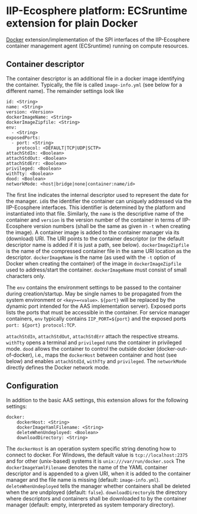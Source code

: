 # IIP-Ecosphere platform: ECSruntime extension for plain Docker

[Docker](https://www.docker.com/) extension/implementation of the SPI interfaces of the IIP-Ecosphere container management agent (ECSruntime) running on compute resources.

## Container descriptor

The container descriptor is an additional file in a docker image identifying the container. Typically, the file is called `ìmage-info.yml` (see below for a different name). The remainder settings look like

    id: <String>
    name: <String>
    version: <Version>
    dockerImageName: <String>
    dockerImageZipfile: <String>
    env: 
      - <String>
    exposedPorts:
      - port: <String>
        protocol: <DEFAULT|TCP|UDP|SCTP>
    attachStdIn: <Boolean>
    attachStdOut: <Boolean>
    attachStdErr: <Boolean>
    privileged: <Boolean>
    withTty: <Boolean>
    dood: <Boolean>
    networkMode: <host|bridge|none|container:name/id>

The first line indicates the internal descriptor used to represent the date for the manager. `id`is the identifier the container can uniquely addressed via the IIP-Ecosphere interfaces. This identifier is determined by the platform and instantiated into that file. Similarly, the `name` is the descriptive name of the container and `version` is the version number of the container in terms of IIP-Ecosphere version numbers (shall be the same as given in `-t` when creating the image). A container image is added to the container manager via its (download) URI. The URI points to the container descriptor (or the default descriptor name is added if it is just a path, see below). `dockerImageZipfile` is the name of the compressed container file in the same URI location as the descriptor. `dockerImageName` is the name (as used with the `-t` option of Docker when creating the container) of the image in `dockerImageZipfile` used to address/start the container. `dockerImageName` must consist of small characters only.

The `env` contains the environment settings to be passed to the container during creation/startup. May be single names to be propagated from the system environment or `<key>=<value>`. `${port}` will be replaced by the dynamic port intended for the AAS implementation server). Exposed ports lists the ports that must be accessible in the container. For service manager containers, `env` typically contains `IIP_PORT=${port}` and the exposed ports `port: ${port} protocol:TCP`.

`attachStdIn`, `attachStdOut`, `attachStdErr` attach the respective streams. `withTty` opens a terminal and `privileged` runs the container in privileged mode. `dood` allows the container to control the outside docker (docker-out-of-docker), i.e., maps the `dockerHost` between container and host (see below) and enables `attachStdId`, `withTty` and `privileged`. The `networkMode` directly defines the Docker network mode.


## Configuration

In addition to the basic AAS settings, this extension allows for the following settings:

    docker:
        dockerHost: <String>
        dockerImageYamlFilename: <String>
        deleteWhenUndeployed: <Boolean>
        downloadDirectory: <String>
    
The `dockerHost` is an operation system specific string denoting how to connect to docker. For Windows, the default value is `tcp://localhost:2375` and for other (unix-based) systems it is `unix:///var/run/docker.sock` The `dockerImageYamlFilename` denotes the name of the YAML container descriptor and is appended to a given URI, when it is added to the container manager and the file name is missing (default: `image-info.yml`). `deleteWhenUndeployed` tells the manager whether containers shall be deleted when the are undployed (default: `false`). `downloadDirectory`is the directory where descriptors and containers shall be downloaded to by the container manager (default: empty, interpreted as system temporary directory).